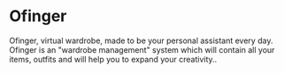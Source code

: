 # Ofinger
Ofinger, virtual wardrobe, made to be your personal assistant every day. Ofinger is an "wardrobe management" system which will contain all your items, outfits and will help you to expand your creativity..
